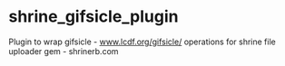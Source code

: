 # shrine_gifsicle_plugin
Plugin to wrap gifsicle - www.lcdf.org/gifsicle/ operations for shrine file uploader gem - shrinerb.com
